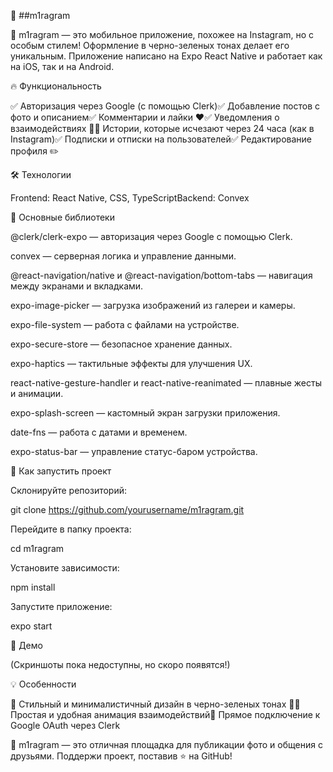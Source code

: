 🌿 ##m1ragram

🚀 m1ragram — это мобильное приложение, похожее на Instagram, но с особым стилем! Оформление в черно-зеленых тонах делает его уникальным. Приложение написано на Expo React Native и работает как на iOS, так и на Android.

🔥 Функциональность

✅ Авторизация через Google (с помощью Clerk)✅ Добавление постов с фото и описанием✅ Комментарии и лайки ❤️✅ Уведомления о взаимодействиях 🔔✅ Истории, которые исчезают через 24 часа (как в Instagram)✅ Подписки и отписки на пользователей✅ Редактирование профиля ✏️

🛠️ Технологии

Frontend: React Native, CSS, TypeScriptBackend: Convex

🔧 Основные библиотеки

@clerk/clerk-expo — авторизация через Google с помощью Clerk.

convex — серверная логика и управление данными.

@react-navigation/native и @react-navigation/bottom-tabs — навигация между экранами и вкладками.

expo-image-picker — загрузка изображений из галереи и камеры.

expo-file-system — работа с файлами на устройстве.

expo-secure-store — безопасное хранение данных.

expo-haptics — тактильные эффекты для улучшения UX.

react-native-gesture-handler и react-native-reanimated — плавные жесты и анимации.

expo-splash-screen — кастомный экран загрузки приложения.

date-fns — работа с датами и временем.

expo-status-bar — управление статус-баром устройства.

🚀 Как запустить проект

Склонируйте репозиторий:

git clone https://github.com/yourusername/m1ragram.git

Перейдите в папку проекта:

cd m1ragram

Установите зависимости:

npm install

Запустите приложение:

expo start

📸 Демо

(Скриншоты пока недоступны, но скоро появятся!)

💡 Особенности

🔹 Стильный и минималистичный дизайн в черно-зеленых тонах 🎨🔹 Простая и удобная анимация взаимодействий🔹 Прямое подключение к Google OAuth через Clerk

🎯 m1ragram — это отличная площадка для публикации фото и общения с друзьями. Поддержи проект, поставив ⭐ на GitHub!
